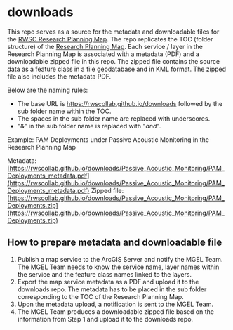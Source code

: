 # downloads
This repo serves as a source for the metadata and downloadable files for the [RWSC Research Planning Map](https://rwsc.org/map/). The repo replicates the TOC (folder structure) of the [Research Planning Map](https://rwsc.org/map/). Each service / layer in the Research Planning Map is associated with a metadata (PDF) and a downloadable zipped file in this repo. The zipped file contains the source data as a feature class in a file geodatabase and in KML format. The zipped file also includes the metadata PDF.

Below are the naming rules:
- The base URL is https://rwscollab.github.io/downloads followed by the sub folder name within the TOC.
- The spaces in the sub folder name are replaced with underscores.
- "&" in the sub folder name is replaced with "_and_".

Example:
PAM Deployments under Passive Acoustic Monitoring in the Research Planning Map

Metadata: [https://rwscollab.github.io/downloads/Passive_Acoustic_Monitoring/PAM_Deployments_metadata.pdf](https://rwscollab.github.io/downloads/Passive_Acoustic_Monitoring/PAM_Deployments_metadata.pdf)
Zipped file: [https://rwscollab.github.io/downloads/Passive_Acoustic_Monitoring/PAM_Deployments.zip](https://rwscollab.github.io/downloads/Passive_Acoustic_Monitoring/PAM_Deployments.zip)

## How to prepare metadata and downloadable file
1. Publish a map service to the ArcGIS Server and notify the MGEL Team. The MGEL Team needs to know the service name, layer names within the service and the feature class names linked to the layers.
2. Export the map service metadata as a PDF and upload it to the downloads repo. The metadata has to be placed in the sub folder corresponding to the TOC of the Research Planning Map.
3. Upon the metadata upload, a notification is sent to the MGEL Team.
4. The MGEL Team produces a downloadable zipped file based on the information from Step 1 and upload it to the downloads repo.
